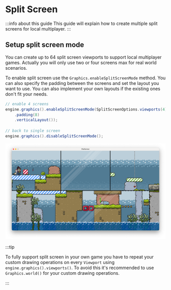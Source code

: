 # Split Screen

:::info about this guide
This guide will explain how to create multiple split screens for local multiplayer.
:::

## Setup split screen mode
You can create up to 64 split screen viewports to support local multiplayer games.
Actually you will only use two or four screens max for real world scenarios.

To enable split screen use the `Graphics.enableSplitScreenMode` method.
You can also specify the padding between the screens and set the layout you want to use.
You can also implement your own layouts if the existing ones don't fit your needs.

``` java
// enable 4 screens
engine.graphics().enableSplitScreenMode(SplitScreenOptions.viewports(4)
    .padding(8)
    .verticalLayout());
    
// back to single screen
engine.graphics().disableSplitScreenMode();
```

![quadruple split screen](quadruple-screen.png)

:::tip

To fully support split screen in your own game you have to repeat your custom drawing operations on every `Viewport` using `engine.graphics().viewports()`.
To avoid this it's recommended to use `Graphics.world()` for your custom drawing operations.

:::
